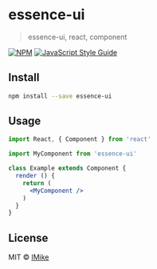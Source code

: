 # essence-ui

> essence-ui, react, component

[![NPM](https://img.shields.io/npm/v/essence-ui.svg)](https://www.npmjs.com/package/essence-ui) [![JavaScript Style Guide](https://img.shields.io/badge/code_style-standard-brightgreen.svg)](https://standardjs.com)

## Install

```bash
npm install --save essence-ui
```

## Usage

```jsx
import React, { Component } from 'react'

import MyComponent from 'essence-ui'

class Example extends Component {
  render () {
    return (
      <MyComponent />
    )
  }
}
```

## License

MIT © [IMike](https://github.com/IMike)